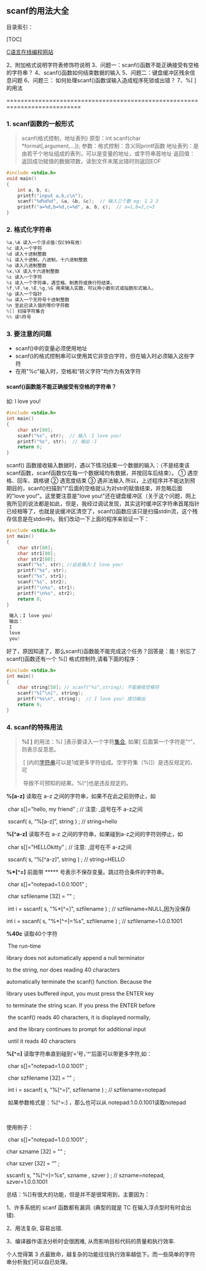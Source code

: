 ## scanf的用法大全

目录索引：

[TOC]

[C语言在线编程网站](https://www.bccn.net/run/)

2、附加格式说明字符表修饰符说明 
3、问题一：scanf()函数不能正确接受有空格的字符串？
4、scanf()函数如何结束数据的输入
5、问题二：键盘缓冲区残余信息问题
6、问题三： 如何处理scanf()函数误输入造成程序死锁或出错？
7、%[ ] 的用法

===========================================================================

### 1. scanf函数的一般形式

>scanf(格式控制，地址表列)
>原型：int scanf(char *format[,argument,...]);
>参数：格式控制：含义同printf函数
>		   地址表列：是由若干个地址组成的表列，可以是变量的地址，或字符串首地址
>返回值：返回成功赋值的数据项数，读到文件末尾出错时则返回EOF

```c
#include <stdio.h>
void main()
{
    int a, b, c;
    printf("input a,b,c\n");
    scanf("%d%d%d", &a, &b, &c);  // 输入三个数 eg: 1 2 3
    printf("a=%d,b=%d,c=%d", a, b, c);  // a=1,b=2,c=3
}
```

### 2. 格式化字符串 

```c
%a,%A 读入一个浮点值(仅C99有效) 
%c 读入一个字符
%d 读入十进制整数
%i 读入十进制，八进制，十六进制整数
%o 读入八进制整数
%x,%X 读入十六进制整数
%c 读入一个字符
%s 读入一个字符串，遇空格、制表符或换行符结束。
%f,%F,%e,%E,%g,%G 用来输入实数，可以用小数形式或指数形式输入。
%p 读入一个指针
%u 读入一个无符号十进制整数
%n 至此已读入值的等价字符数
%[] 扫描字符集合
%% 读%符号
```

 

### 3. 要注意的问题 

- scanf()中的变量必须使用地址 
- scanf()的格式控制串可以使用其它非空白字符，但在输入时必须输入这些字符
- 在用"%c"输入时，空格和“转义字符”均作为有效字符

#### scanf()函数能不能正确接受有空格的字符串？

如: I love you!

```C
#include <stdio.h>
int main()
{
    char str[80];
    scanf("%s", str);  // 输入：I love you!
    printf("%s", str);  // 输出：I
    return 0;
}
```

scanf() 函数接收输入数据时，遇以下情况结束一个数据的输入：（不是结束该scanf函数，scanf函数仅在每一个数据域均有数据，并按回车后结束）。
  ① 遇空格、回车、跳格键
  ② 遇宽度结束
  ③ 遇非法输入
所以，上述程序并不能达到预期目的，scanf()扫描到"I"后面的空格就认为对str的赋值结束，并忽略后面的"love you!"。这里要注意是"love you!"还在键盘缓冲区（关于这个问题，网上我所见的说法都是如此，但是，我经过调试发现，其实这时缓冲区字符串首尾指针已经相等了，也就是说缓冲区清空了，scanf()函数应该只是扫描stdin流，这个残存信息是在stdin中)。我们改动一下上面的程序来验证一下：

```C
#include <stdio.h>
int main()
{
    char str[80];
    char str1[80];
    char str2[80];
    scanf("%s", str); //此处输入:I love you!
    printf("%s", str);
    scanf("%s", str1);
    scanf("%s", str2);
    printf("\n%s", str1);
    printf("\n%s", str2);
    return 0;
}
```

```c
 输入：I love you!
 输出：
 I
 love
 you!
```

  好了，原因知道了，那么scanf()函数能不能完成这个任务？回答是：能！别忘了scanf()函数还有一个 %[] 格式控制符,请看下面的程序：

 ```C
 #include <stdio.h>
 int main()
 {
     char string[50]; // scanf("%s",string); 不能接收空格符
     scanf("%[^\n]", string);
     printf("%s\n", string);  // I love you! 成功输出
     return 0;
 }
 ```

### 4. scanf的特殊用法

> **%[ ]** 的用法：%[ ]表示要读入一个字符[集合](https://so.csdn.net/so/search?q=集合&spm=1001.2101.3001.7020), 如果[ 后面第一个字符是”^”，则表示反意思。
>
> ​           [ ]内的[字符串](https://so.csdn.net/so/search?q=字符串&spm=1001.2101.3001.7020)可以是1或更多字符组成。空字符集（%[]）是违反规定的，可
>
> ​           导致不可预知的结果。%[^]也是违反规定的。     

**%[a-z]** 读取在 a-z 之间的字符串，如果不在此之前则停止，如

​       char s[]="hello, my friend” ;     // 注意: ,逗号在不 a-z之间

​        sscanf( s, “%[a-z]”, string ) ; // string=hello

**%[^a-z]** 读取不在 a-z 之间的字符串，如果碰到a-z之间的字符则停止，如

​       char s[]="HELLOkitty” ;     // 注意: ,逗号在不 a-z之间

​        sscanf( s, “%[^a-z]”, string ) ; // string=HELLO

**%\*[^=]**  前面带 ***** 号表示不保存变量。跳过符合条件的字符串。

​       char s[]="notepad=1.0.0.1001" ;

​    char szfilename [32] = "" ;

​    int i = sscanf( s, "%*[^=]", szfilename ) ; // szfilename=NULL,因为没保存

int i = sscanf( s, "%*[^=]=%s", szfilename ) ; // szfilename=1.0.0.1001

**%40c**   读取40个字符

​       The run-time

library does not automatically append a null terminator

to the string, nor does reading 40 characters

automatically terminate the scanf() function. Because the

library uses buffered input, you must press the ENTER key

to terminate the string scan. If you press the ENTER before

​    the scanf() reads 40 characters, it is displayed normally,

​    and the library continues to prompt for additional input

​    until it reads 40 characters



**%[^=]**   读取字符串直到碰到’=’号，’^’后面可以带更多字符,如：

​       char s[]="notepad=1.0.0.1001" ;

​    char szfilename [32] = "" ;

​    int i = sscanf( s, "%[^=]", szfilename ) ; // szfilename=notepad   

​    如果参数格式是：%[^=:] ，那么也可以从 notepad:1.0.0.1001读取notepad

​       

使用例子：

​    char s[]="notepad=1.0.0.1001" ;

char szname [32] = "" ;

char szver [32] = “” ;

sscanf( s, "%[^=]=%s", szname , szver ) ; // szname=notepad, szver=1.0.0.1001

总结：%[]有很大的功能，但是并不是很常用到，主要因为：

1、许多系统的 scanf 函数都有漏洞. (典型的就是 TC 在输入浮点型时有时会出错).

2、用法复杂, 容易出错.

3、编译器作语法分析时会很困难, 从而影响目标代码的质量和执行效率.

个人觉得第 3 点最致命，越复杂的功能往往执行效率越低下。而一些简单的字符串分析我们可以自已处理。
